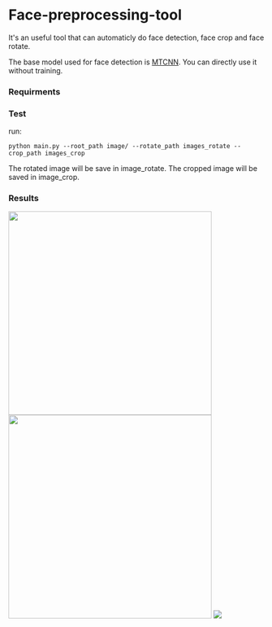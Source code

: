 # Face-preprocessing-tool
It's an useful tool that can automaticly do face detection, face crop and face rotate.

The base model used for face detection is [MTCNN](https://github.com/pangyupo/mxnet_mtcnn_face_detection). You can directly use it without training.

### Requirments

### Test
run:

`python main.py --root_path image/ --rotate_path images_rotate --crop_path images_crop`

The rotated image will be save in image_rotate.
The cropped image will be saved in image_crop.

### Results
<img src="https://github.com/wanfb/Face-Preprocessing-Tool/blob/master/image/Jay.jpg" width = "400" height = "400" />
<img src="https://github.com/wanfb/Face-Preprocessing-Tool/blob/master/images_rotate/Jay.jpg" width = "400" height = "400"/>
<img src="https://github.com/wanfb/Face-Preprocessing-Tool/blob/master/images_crop/Jay.jpg"/>

